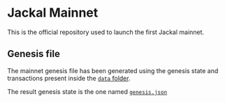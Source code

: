 
# Jackal Mainnet
This is the official repository used to launch the first Jackal mainnet. 

## Genesis file 
The mainnet genesis file has been generated using the genesis state and transactions present inside the [`data` folder](data).  

The result genesis state is the one named [`genesis.json`](genesis.json)
